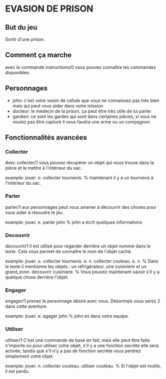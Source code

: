 # EVASION DE PRISON

## But du jeu
Sortir d'une prison.

## Comment ça marche
avec le commande instructions/0 vous pouvez connaître les commandes disponibles.

## Personnages
- john: c'est votre voisin de cellule que vous ne connaissez pas très bien mais qui peut vous aider dans votre mission
- docteur: le médecin de la prison, ça peut être très utile de lui parler
- gardien: ce sont les gardes qui sont dans certaines pièces, si vous ne voulez pas être capturé il vous faudra une arme ou un compagnon.

## Fonctionnalités avancées

### Collecter
Avec collecter/1 vous pouvez récupérer un objet qui nous trouve dans la pièce et le mettre à l'intérieur du sac.

example:
    jouer.
    o.
    collecter tournevis.
    % maintenant il y a un tournevis à l'intérieur du sac.


### Parler
parler/1 aux personnages peut vous amener à découvrir des choses pour vous aider à résoudre le jeu.

example:
    jouer.
    e.
    parler john
    % john a écrit quelques informations

### Decouvrir
decouvrir/1 il est utilisé pour regarder derrière un objet nommé dans le texte.
Cela vous permet de connaître le nom de l'objet caché.

example:
    jouer.
    o.
    collecter tournevis.
    e.
    n.
    collecter couteau.
    e.
    n.
    % Dans le texte il mentionne les objets : un réfrigérateur, une cuisiniere et un grand_evier.
    decouvrir cuisiniere.
    % Vous pouvez maintenant savoir s'il y a quelque chose derrière l'objet.

### Engager
engager/1 prenez le personnage désiré avec vous.
Désormais vous serez 2 dans cette aventure.

example:
    jouer.
    e.
    egager john
    % john es dans votre equipe.

### Utiliser
utiliser/1 C'est une commande de base en fait, mais elle peut être 
faite n'importe où pour utiliser votre objet, 
s'il y a une fonction secrète elle sera activée, 
tandis que s'il n'y a pas de fonction secrète vous 
perdrez simplement votre objet.

example:
jouer.
n.
collecter couteau.
utiliser couteau.
% Si l'objet est inutile, il est perdu.
